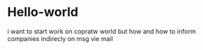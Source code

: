 # Hello-world
i want to start work on copratw world but how and how to inform companies indirecly on msg vie mail
